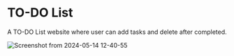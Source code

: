 # TO-DO List
A TO-DO List website where user can add tasks and delete after completed.

![Screenshot from 2024-05-14 12-40-55](https://github.com/Sanisha15/TODO-List/assets/90545685/c4660676-02b5-4624-8541-f06787e2617d)
